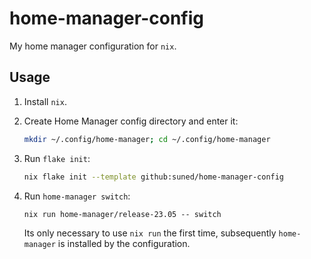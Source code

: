 # home-manager-config

My home manager configuration for `nix`.

## Usage

1. Install `nix`.

2. Create Home Manager config directory and enter it:
   ```bash
   mkdir ~/.config/home-manager; cd ~/.config/home-manager
   ```
3. Run `flake init`:
   ```bash
   nix flake init --template github:suned/home-manager-config
   ```
4. Run `home-manager switch`:
   ```
   nix run home-manager/release-23.05 -- switch
   ```
   Its only necessary to use `nix run` the first time, subsequently `home-manager` is installed by the configuration.
